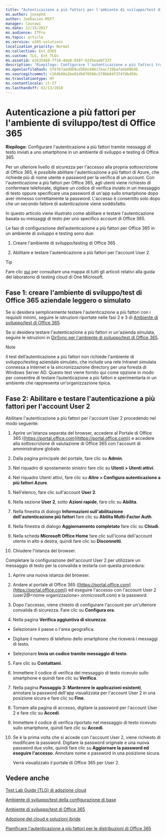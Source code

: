 ```yaml
---
title: "Autenticazione a più fattori per l'ambiente di sviluppo/test di Office 365"
ms.author: josephd
author: JoeDavies-MSFT
manager: laurawi
ms.date: 12/15/2017
ms.audience: ITPro
ms.topic: article
ms.service: o365-solutions
localization_priority: Normal
ms.collection: Ent_O365
ms.custom: TLG, Ent_TLGs
ms.assetid: e2b354b9-7f18-4da0-9107-6245eae0f33f
description: "Riepilogo: Configurare l'autenticazione a più fattori tramite messaggi di testo inviati a uno smartphone in un ambiente di sviluppo e testing di Office 365."
ms.openlocfilehash: 5f0767aedd69cd568c88617eac739ba7abb00b9b
ms.sourcegitcommit: c16db80a2be81db876566c578bb04f3747dbd50c
ms.translationtype: HT
ms.contentlocale: it-IT
ms.lasthandoff: 02/13/2018
---
```

# <a name="multi-factor-authentication-for-your-office-365-devtest-environment"></a>Autenticazione a più fattori per l'ambiente di sviluppo/test di Office 365

 **Riepilogo:** Configurare l'autenticazione a più fattori tramite messaggi di testo inviati a uno smartphone in un ambiente di sviluppo e testing di Office 365.
  
Per un ulteriore livello di sicurezza per l'accesso alla propria sottoscrizione di Office 365, è possibile abilitare l'autenticazione a più fattori di Azure, che richiede più di nome utente e password per la verifica di un account. Con l'autenticazione a più fattori per Office 365, agli utenti viene richiesto di confermare telefonate, digitare un codice di verifica inviato in un messaggio di testo oppure specificare una password di un'app sullo smartphone dopo aver immesso correttamente la password. L'accesso è consentito solo dopo che un secondo fattore di autenticazione viene soddisfatto. 
  
In questo articolo viene illustrato come abilitare e testare l'autenticazione basata su messaggi di testo per uno specifico account di Office 365.
  
Le fasi di configurazione dell’autenticazione a più fattori per Office 365 in un ambiente di sviluppo e testing sono due:
  
1. Creare l'ambiente di sviluppo/testing di Office 365
    
2. Abilitare e testare l'autenticazione a più fattori per l'account User 2.
    
> [!TIP]
> Fare clic [qui](http://aka.ms/catlgstack) per consultare una mappa di tutti gli articoli relativi alla guida del laboratorio di testing cloud di One Microsoft.
  
## <a name="phase-1-build-out-your-lightweight-or-simulated-enterprise-office-365-devtest-environment"></a>Fase 1: creare l'ambiente di sviluppo/test di Office 365 aziendale leggero o simulato

Se si desidera semplicemente testare l'autenticazione a più fattori con i requisiti minimi, seguire le istruzioni riportate nelle fasi 2 e 3 di [Ambiente di sviluppo/test di Office 365](office-365-dev-test-environment.md).
  
Se si desidera testare l'autenticazione a più fattori in un'azienda simulata, seguire le istruzioni in [DirSync per l'ambiente di sviluppo/test di Office 365](dirsync-for-your-office-365-dev-test-environment.md).
  
> [!NOTE]
> Il test dell’autenticazione a più fattori non richiede l'ambiente di sviluppo/testing aziendale simulato, che include una rete Intranet simulata connessa a Internet e la sincronizzazione directory per una foresta di Windows Server AD. Questo test viene fornito qui come opzione in modo per consentire di testare l’autenticazione a più fattori e sperimentarla in un ambiente che rappresenta un'organizzazione tipica. 
  
## <a name="phase-2-enable-and-test-multi-factor-authentication-for-the-user-2-account"></a>Fase 2: Abilitare e testare l'autenticazione a più fattori per l'account User 2

Abilitare l'autenticazione a più fattori per l'account User 2 procedendo nel modo seguente:
  
1. Aprire un'istanza separata del browser, accedere al Portale di Office 365 ([https://portal.office.com](https://portal.office.com)) e accedere alla sottoscrizione di valutazione di Office 365 con l'account di amministratore globale.
    
2. Dalla pagina principale del portale, fare clic su **Admin**.
    
3. Nel riquadro di spostamento sinistro fare clic su **Utenti > Utenti attivi**.
    
4. Nel riquadro Utenti attivi, fare clic su **Altro > Configura autenticazione a più fattori Azure**.
    
5. Nell'elenco, fare clic sull'account **User 2**.
    
6. Nella sezione **User 2**, sotto **Azioni rapide**, fare clic su **Abilita**.
    
7. Nella finestra di dialogo **Informazioni sull'abilitazione dell'autenticazione più fattori** fare clic su **Abilita Multi-Factor Auth**.
    
8. Nella finestra di dialogo **Aggiornamento completato** fare clic su **Chiudi**.
    
9. Nella scheda **Microsoft Office Home** fare clic sull'icona dell'account utente in alto a destra, quindi fare clic su **Disconnetti**.
    
10. Chiudere l'istanza del browser.
    
Completare la configurazione dell'account User 2 per utilizzare un messaggio di testo per la convalida e testarla con questa procedura:
  
1. Aprire una nuova istanza del browser.
    
2. Andare al portale di Office 365 ([https://portal.office.com](https://portal.office.com)) ed eseguire l'accesso con l'account User 2 (user2@\<nome organizzazione>.onmicrosoft.com) e la password.
    
3. Dopo l'accesso, viene chiesto di configurare l'account per un'ulteriore convalida di sicurezza. Fare clic su **Configura ora**.
    
4. Nella pagina **Verifica aggiuntiva di sicurezza**:
    
  - Selezionare il paese o l'area geografica.
    
  - Digitare il numero di telefono dello smartphone che riceverà i messaggi di testo.
    
  - Selezionare **Invia un codice tramite messaggio di testo**.
    
5. Fare clic su **Contattami**.
    
6. Immettere il codice di verifica del messaggio di testo ricevuto sullo smartphone e quindi fare clic su **Verifica**.
    
7. Nella pagina **Passaggio 3: Mantenere le applicazioni esistenti**, annotare la password dell'app visualizzata per l'account User 2 in una posizione sicura e fare clic su **Fine**.
    
8. Tornare alla pagina di accesso, digitare la password per l'account User 2 e fare clic su **Accedi**.
    
9. Immettere il codice di verifica riportato nel messaggio di testo ricevuto sullo smartphone, quindi fare clic su **Accedi**.
    
10. Se è la prima volta che si accede con l'account User 2, viene richiesto di modificare la password. Digitare la password originale e una nuova password due volte, quindi fare clic su **Aggiornare la password ed eseguire l'accesso**. Annotare nome e password in una posizione sicura.
    
    Verrà visualizzato il portale di Office 365 per User 2.
    
## <a name="see-also"></a>Vedere anche

[Test Lab Guide (TLG) di adozione cloud](cloud-adoption-test-lab-guides-tlgs.md)
  
[Ambiente di sviluppo/test della configurazione di base](base-configuration-dev-test-environment.md)
  
[Ambiente di sviluppo/test di Office 365](office-365-dev-test-environment.md)
  
[Adozione del cloud e soluzioni ibride](cloud-adoption-and-hybrid-solutions.md)

[Pianificare l'autenticazione a più fattori per le distribuzioni di Office 365](https://support.office.com/article/Plan-for-multi-factor-authentication-for-Office-365-Deployments-043807b2-21db-4d5c-b430-c8a6dee0e6ba)


